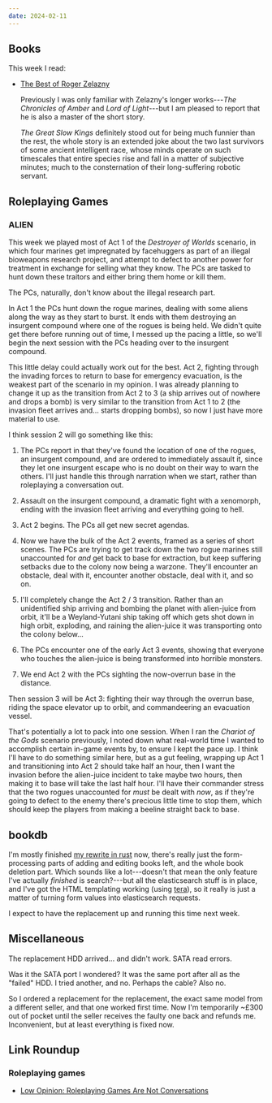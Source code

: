 ```yaml
---
date: 2024-02-11
---
```


## Books

This week I read:

- [The Best of Roger Zelazny][]

  Previously I was only familiar with Zelazny's longer works---*The Chronicles
  of Amber* and *Lord of Light*---but I am pleased to report that he is also a
  master of the short story.

  *The Great Slow Kings* definitely stood out for being much funnier than the
  rest, the whole story is an extended joke about the two last survivors of some
  ancient intelligent race, whose minds operate on such timescales that entire
  species rise and fall in a matter of subjective minutes; much to the
  consternation of their long-suffering robotic servant.

[The Best of Roger Zelazny]: https://www.goodreads.com/book/show/62125571-the-best-of-roger-zelazny


## Roleplaying Games

### ALIEN

This week we played most of Act 1 of the *Destroyer of Worlds* scenario, in
which four marines get impregnated by facehuggers as part of an illegal
bioweapons research project, and attempt to defect to another power for
treatment in exchange for selling what they know.  The PCs are tasked to hunt
down these traitors and either bring them home or kill them.

The PCs, naturally, don't know about the illegal research part.

In Act 1 the PCs hunt down the rogue marines, dealing with some aliens along the
way as they start to burst.  It ends with them destroying an insurgent compound
where one of the rogues is being held.  We didn't quite get there before running
out of time, I messed up the pacing a little, so we'll begin the next session
with the PCs heading over to the insurgent compound.

This little delay could actually work out for the best.  Act 2, fighting through
the invading forces to return to base for emergency evacuation, is the weakest
part of the scenario in my opinion.  I was already planning to change it up as
the transition from Act 2 to 3 (a ship arrives out of nowhere and drops a bomb)
is very similar to the transition from Act 1 to 2 (the invasion fleet arrives
and... starts dropping bombs), so now I just have more material to use.

I think session 2 will go something like this:

1. The PCs report in that they've found the location of one of the rogues, an
   insurgent compound, and are ordered to immediately assault it, since they let
   one insurgent escape who is no doubt on their way to warn the others.  I'll
   just handle this through narration when we start, rather than roleplaying a
   conversation out.

1. Assault on the insurgent compound, a dramatic fight with a xenomorph, ending
   with the invasion fleet arriving and everything going to hell.

1. Act 2 begins.  The PCs all get new secret agendas.

1. Now we have the bulk of the Act 2 events, framed as a series of short scenes.
   The PCs are trying to get track down the two rogue marines still unaccounted
   for *and* get back to base for extraction, but keep suffering setbacks due to
   the colony now being a warzone.  They'll encounter an obstacle, deal with it,
   encounter another obstacle, deal with it, and so on.

1. I'll completely change the Act 2 / 3 transition.  Rather than an unidentified
   ship arriving and bombing the planet with alien-juice from orbit, it'll be a
   Weyland-Yutani ship taking off which gets shot down in high orbit, exploding,
   and raining the alien-juice it was transporting onto the colony below...

1. The PCs encounter one of the early Act 3 events, showing that everyone who
   touches the alien-juice is being transformed into horrible monsters.

1. We end Act 2 with the PCs sighting the now-overrun base in the distance.

Then session 3 will be Act 3: fighting their way through the overrun base,
riding the space elevator up to orbit, and commandeering an evacuation vessel.

That's potentially a lot to pack into one session.  When I ran the *Chariot of
the Gods* scenario previously, I noted down what real-world time I wanted to
accomplish certain in-game events by, to ensure I kept the pace up.  I think
I'll have to do something similar here, but as a gut feeling, wrapping up Act 1
and transitioning into Act 2 should take half an hour, then I want the invasion
before the alien-juice incident to take maybe two hours, then making it to base
will take the last half hour.  I'll have their commander stress that the two
rogues unaccounted for *must* be dealt with *now*, as if they're going to defect
to the enemy there's precious little time to stop them, which should keep the
players from making a beeline straight back to base.


## bookdb

I'm mostly finished [my rewrite in rust][] now, there's really just the
form-processing parts of adding and editing books left, and the whole book
deletion part.  Which sounds like a lot---doesn't that mean the only feature
I've actually *finished* is search?---but all the elasticsearch stuff is in
place, and I've got the HTML templating working (using [tera][]), so it really
is just a matter of turning form values into elasticsearch requests.

I expect to have the replacement up and running this time next week.

[my rewrite in rust]: https://github.com/barrucadu/bookdb/tree/rust
[tera]: https://keats.github.io/tera/


## Miscellaneous

The replacement HDD arrived... and didn't work.  SATA read errors.

Was it the SATA port I wondered?  It was the same port after all as the "failed"
HDD.  I tried another, and no.  Perhaps the cable?  Also no.

So I ordered a replacement for the replacement, the exact same model from a
different seller, and that one worked first time.  Now I'm temporarily ~£300 out
of pocket until the seller receives the faulty one back and refunds me.
Inconvenient, but at least everything is fixed now.


## Link Roundup

### Roleplaying games

- [Low Opinion: Roleplaying Games Are Not Conversations](https://torchless.substack.com/p/low-opinion-roleplaying-games-are)
